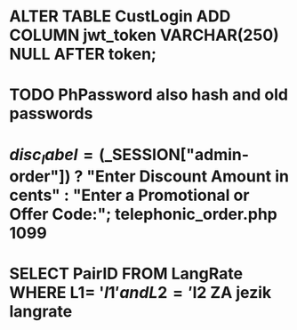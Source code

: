 # ALTER TABLE CustLogin ADD COLUMN jwt_token VARCHAR(250) NULL AFTER token;

# TODO PhPassword also hash and old passwords

# $disc_label = ($_SESSION["admin-order"]) ? "Enter Discount Amount in cents" : "Enter a Promotional or Offer Code:"; telephonic_order.php 1099

# SELECT PairID FROM LangRate WHERE L1= '$l1' and L2='$l2 ZA jezik langrate